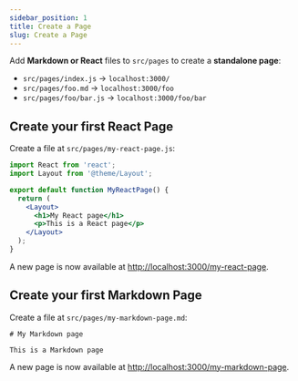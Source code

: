 ```yaml
---
sidebar_position: 1
title: Create a Page
slug: Create a Page
---
```

Add **Markdown or React** files to `src/pages` to create a **standalone page**:

* `src/pages/index.js` → `localhost:3000/`
* `src/pages/foo.md` → `localhost:3000/foo`
* `src/pages/foo/bar.js` → `localhost:3000/foo/bar`

## Create your first React Page

Create a file at `src/pages/my-react-page.js`:

```jsx
import React from 'react';
import Layout from '@theme/Layout';

export default function MyReactPage() {
  return (
    <Layout>
      <h1>My React page</h1>
      <p>This is a React page</p>
    </Layout>
  );
}
```

A new page is now available at <http://localhost:3000/my-react-page>.

## Create your first Markdown Page

Create a file at `src/pages/my-markdown-page.md`:

```mdx
# My Markdown page

This is a Markdown page
```

A new page is now available at <http://localhost:3000/my-markdown-page>.